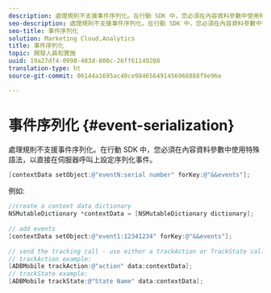 ```yaml
---
description: 處理規則不支援事件序列化。在行動 SDK 中，您必須在內容資料參數中使用特殊語法，以直接在伺服器呼叫上設定序列化事件。
seo-description: 處理規則不支援事件序列化。在行動 SDK 中，您必須在內容資料參數中使用特殊語法，以直接在伺服器呼叫上設定序列化事件。
seo-title: 事件序列化
solution: Marketing Cloud,Analytics
title: 事件序列化
topic: 開發人員和實施
uuid: 19a27df4-0998-403d-800c-26ff61149208
translation-type: ht
source-git-commit: 06144a1695ac40ce984656491456968888f9e96e

---
```



# 事件序列化 {#event-serialization}

處理規則不支援事件序列化。在行動 SDK 中，您必須在內容資料參數中使用特殊語法，以直接在伺服器呼叫上設定序列化事件。

```objective-c
[contextData setObject:@"eventN:serial number" forKey:@"&&events"];
```

例如:

```objective-c
//create a context data dictionary 
NSMutableDictionary *contextData = [NSMutableDictionary dictionary]; 
 
// add events 
[contextData setObject:@"event1:12341234" forKey:@"&&events"]; 
 
// send the tracking call - use either a trackAction or TrackState call. 
// trackAction example: 
[ADBMobile trackAction:@"action" data:contextData]; 
// trackState example: 
[ADBMobile trackState:@"State Name" data:contextData]; 
```

